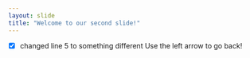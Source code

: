 ```yaml
--- 
layout: slide
title: "Welcome to our second slide!"
---
```

- [x] changed line 5 to something different
Use the left arrow to go back!
